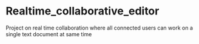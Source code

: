 # Realtime_collaborative_editor
Project on real time collaboration where all connected users can work on a single text document at same time
